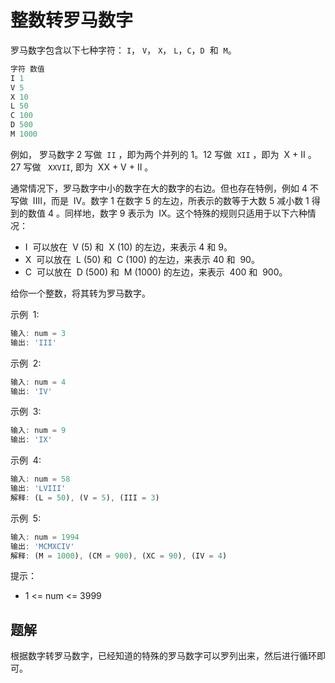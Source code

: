 # 整数转罗马数字

罗马数字包含以下七种字符： `I`， `V`， `X`， `L`，`C`，`D`  和  `M`。

```ts
字符 数值
I 1
V 5
X 10
L 50
C 100
D 500
M 1000
```

例如， 罗马数字 2 写做  `II` ，即为两个并列的 1。12 写做  `XII` ，即为  X + II 。 27 写做   `XXVII`, 即为  XX + V + II 。

通常情况下，罗马数字中小的数字在大的数字的右边。但也存在特例，例如 4 不写做  IIII，而是  IV。数字 1 在数字 5 的左边，所表示的数等于大数 5 减小数 1 得到的数值 4 。同样地，数字 9 表示为  IX。这个特殊的规则只适用于以下六种情况：

- I  可以放在  V (5) 和  X (10) 的左边，来表示 4 和 9。
- X  可以放在  L (50) 和  C (100) 的左边，来表示 40 和  90。
- C  可以放在  D (500) 和  M (1000) 的左边，来表示  400 和  900。

给你一个整数，将其转为罗马数字。

示例  1:

```ts
输入: num = 3
输出: 'III'
```

示例  2:

```ts
输入: num = 4
输出: 'IV'
```

示例  3:

```ts
输入: num = 9
输出: 'IX'
```

示例  4:

```ts
输入: num = 58
输出: 'LVIII'
解释: (L = 50), (V = 5), (III = 3)
```

示例  5:

```ts
输入: num = 1994
输出: 'MCMXCIV'
解释: (M = 1000), (CM = 900), (XC = 90), (IV = 4)
```

提示：

- 1 <= num <= 3999

## 题解

根据数字转罗马数字，已经知道的特殊的罗马数字可以罗列出来，然后进行循环即可。
